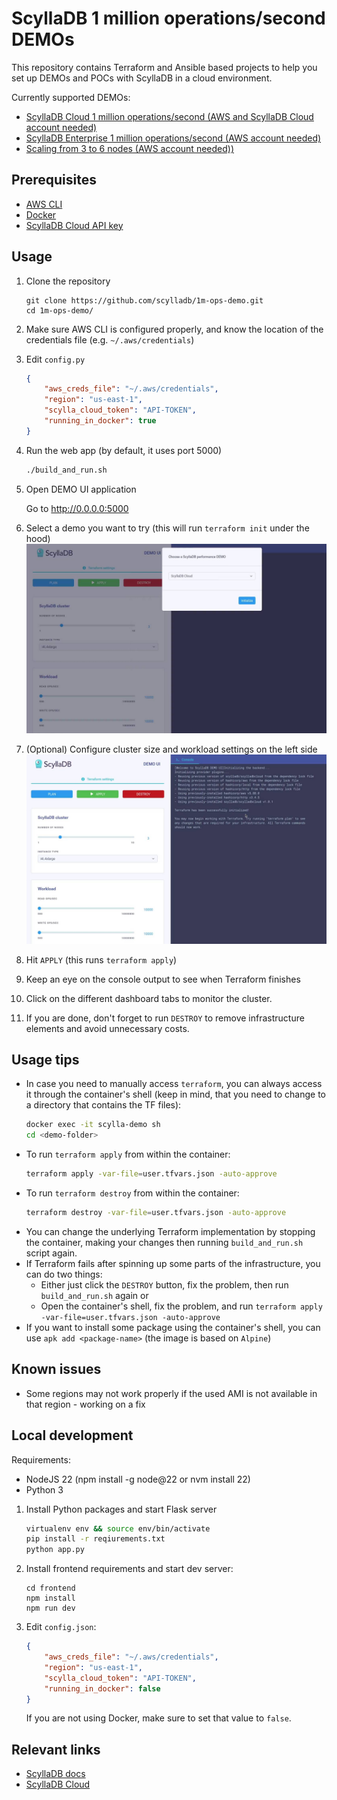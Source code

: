 # ScyllaDB 1 million operations/second DEMOs

This repository contains Terraform and Ansible based projects to help you
set up DEMOs and POCs with ScyllaDB in a cloud environment.

Currently supported DEMOs:
* [ScyllaDB Cloud 1 million operations/second (AWS and ScyllaDB Cloud account needed)](/scylladb-cloud)
* [ScyllaDB Enterprise 1 million operations/second (AWS account needed)](/scylladb-enterprise)
* [Scaling from 3 to 6 nodes (AWS account needed))](/tablets-scaling)


## Prerequisites
* [AWS CLI](https://aws.amazon.com/cli/)
* [Docker](https://docker.com)
* [ScyllaDB Cloud API key](https://cloud.scylladb.com/)

## Usage
1. Clone the repository
    ```
    git clone https://github.com/scylladb/1m-ops-demo.git
    cd 1m-ops-demo/
    ```
1. Make sure AWS CLI is configured properly, and know the location of the credentials file (e.g. `~/.aws/credentials`)
1. Edit `config.py`
    ```json
    {
        "aws_creds_file": "~/.aws/credentials",
        "region": "us-east-1",
        "scylla_cloud_token": "API-TOKEN",
        "running_in_docker": true
    }
    ```
1. Run the web app (by default, it uses port 5000)
    ```bash
    ./build_and_run.sh 
    ```
1. Open DEMO UI application
    
    Go to http://0.0.0.0:5000
1. Select a demo you want to try (this will run `terraform init` under the hood)
    ![demo ui](/docs/source/_static/img/demo_ui.jpg)
1. (Optional) Configure cluster size and workload settings on the left side
    ![demo ui workload](/docs/source/_static/img/demo_ui2.jpg)
1. Hit `APPLY` (this runs `terraform apply`)
1. Keep an eye on the console output to see when Terraform finishes
1. Click on the different dashboard tabs to monitor the cluster.
1. If you are done, don't forget to run `DESTROY` to remove infrastructure elements and avoid unnecessary costs.

## Usage tips
* In case you need to manually access `terraform`, you can always access it through the container's shell (keep in mind, that you need to change to a directory that contains the TF files):
    ```bash
    docker exec -it scylla-demo sh
    cd <demo-folder>
    ```
* To run `terraform apply` from within the container: 
    ```bash
    terraform apply -var-file=user.tfvars.json -auto-approve
    ```
* To run `terraform destroy` from within the container: 
    ```bash
    terraform destroy -var-file=user.tfvars.json -auto-approve
    ```
* You can change the underlying Terraform implementation by stopping the container, making your changes then running `build_and_run.sh` script again.
* If Terraform fails after spinning up some parts of the infrastructure, you can do two things:
    * Either just click the `DESTROY` button, fix the problem, then run `build_and_run.sh` again or
    * Open the container's shell, fix the problem, and run `terraform apply -var-file=user.tfvars.json -auto-approve`
* If you want to install some package using the container's shell, you can use `apk add <package-name>` (the image is based on `Alpine`)


## Known issues
* Some regions may not work properly if the used AMI is not available in that region - working on a fix

## Local development
Requirements:
* NodeJS 22 (npm install -g node@22 or nvm install 22)
* Python 3

1. Install Python packages and start Flask server
    ```bash
    virtualenv env && source env/bin/activate
    pip install -r reqiurements.txt
    python app.py
    ```
1. Install frontend requirements and start dev server:
    ```
    cd frontend
    npm install
    npm run dev
    ```
1. Edit `config.json`:
    ```json
    {
        "aws_creds_file": "~/.aws/credentials",
        "region": "us-east-1",
        "scylla_cloud_token": "API-TOKEN",
        "running_in_docker": false
    }
    ```
    If you are not using Docker, make sure to set that value to `false`.
## Relevant links
* [ScyllaDB docs](https://docs.scylladb.com/stable/)
* [ScyllaDB Cloud](https://cloud.scylladb.com)